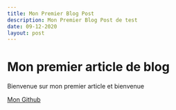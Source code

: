 ```yaml
---
title: Mon Premier Blog Post
description: Mon Premier Blog Post de test
date: 09-12-2020
layout: post
---
```


# Mon premier article de blog

Bienvenue sur mon premier article et bienvenue

[Mon Github](github.com)



